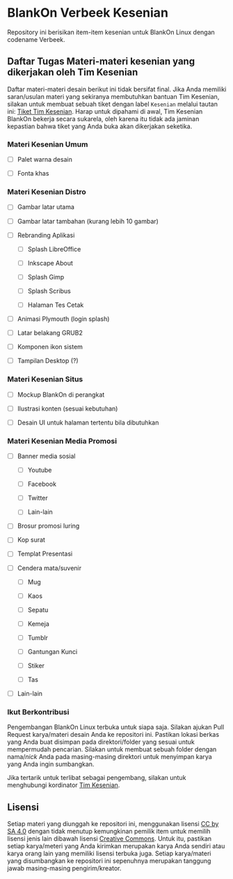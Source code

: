 # BlankOn Verbeek Kesenian

Repository ini berisikan item-item kesenian untuk BlankOn Linux dengan codename Verbeek.



## Daftar Tugas Materi-materi kesenian yang dikerjakan oleh Tim Kesenian

Daftar materi-materi desain berikut ini tidak bersifat final. Jika Anda memiliki saran/usulan materi yang sekiranya membutuhkan bantuan Tim Kesenian, silakan untuk membuat sebuah tiket dengan label `Kesenian` melalui tautan ini: [Tiket Tim Kesenian](https://github.com/BlankOn/verbeek/issues). Harap untuk dipahami di awal, Tim Kesenian BlankOn bekerja secara sukarela, oleh karena itu tidak ada jaminan kepastian bahwa tiket yang Anda buka akan dikerjakan seketika.

### Materi Kesenian Umum

- [ ] Palet warna desain

- [ ] Fonta khas

### Materi Kesenian Distro

- [ ] Gambar latar utama

- [ ] Gambar latar tambahan (kurang lebih 10 gambar)

- [ ] Rebranding Aplikasi

  - [ ] Splash LibreOffice

  - [ ] Inkscape About

  - [ ] Splash Gimp

  - [ ] Splash Scribus

  - [ ] Halaman Tes Cetak

- [ ] Animasi Plymouth (login splash)

- [ ] Latar belakang GRUB2

- [ ] Komponen ikon sistem

- [ ] Tampilan Desktop (?)

### Materi Kesenian Situs

- [ ] Mockup BlankOn di perangkat

- [ ] Ilustrasi konten (sesuai kebutuhan)

- [ ] Desain UI untuk halaman tertentu bila dibutuhkan

### Materi Kesenian Media Promosi

- [ ] Banner media sosial

  - [ ] Youtube

  - [ ] Facebook

  - [ ] Twitter

  - [ ] Lain-lain

- [ ] Brosur promosi luring

- [ ] Kop surat

- [ ] Templat Presentasi

- [ ] Cendera mata/suvenir

  - [ ] Mug

  - [ ] Kaos

  - [ ] Sepatu

  - [ ] Kemeja

  - [ ] Tumblr

  - [ ] Gantungan Kunci

  - [ ] Stiker

  - [ ] Tas

- [ ] Lain-lain



### Ikut Berkontribusi

Pengembangan BlankOn Linux terbuka untuk siapa saja. Silakan ajukan Pull Request karya/materi desain Anda ke repositori ini. Pastikan lokasi berkas yang Anda buat disimpan pada direktori/folder yang sesuai untuk mempermudah pencarian. Silakan untuk membuat sebuah folder dengan nama/*nick* Anda pada masing-masing direktori untuk menyimpan karya yang Anda ingin sumbangkan.

Jika tertarik untuk terlibat sebagai pengembang, silakan untuk menghubungi kordinator [Tim Kesenian](https://github.com/BlankOn/Verbeek/blob/master/TEAM.md#kesenian).



## Lisensi

Setiap materi yang diunggah ke repositori ini, menggunakan lisensi [CC by SA 4.0](https://creativecommons.org/licenses/by-sa/4.0/deed.en) dengan tidak menutup kemungkinan pemilik item untuk memilih lisensi jenis lain dibawah lisensi [Creative Commons](https://en.wikipedia.org/wiki/Creative_Commons_license). Untuk itu, pastikan setiap karya/meteri yang Anda kirimkan merupakan karya Anda sendiri atau karya orang lain yang memiliki lisensi terbuka juga. Setiap karya/materi yang disumbangkan ke repositori ini sepenuhnya merupakan tanggung jawab masing-masing pengirim/kreator.
